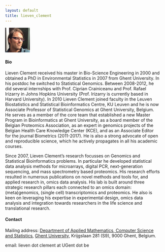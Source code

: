 ```yaml
---
layout: default
title: lieven_clement
---
```

<img src="./figs/Lieven_Clement.png" width="80">

#### Bio

Lieven Clement received his master in Bio-Science Engineering in 2000 and obtained a PhD in Environmental Statistics in 2007 from Ghent University. In his postdoc he switched to Statistical Genomics. Between 2008-2012, he did several internships with Prof. Ciprian Crainiceanu and Prof. Rafael Irizarry in Johns Hopkins University (Prof. Irizarry is currently based in Harvard University). In 2010 Lieven Clement joined faculty in the Leuven Biostatistics and Statistical Bioinformatics Centre, KU Leuven and he is now Associate Professor of Statistical Genomics at Ghent University, Belgium. He serves as a member of the core team that established a new Master Program in Bioinformatics at Ghent University, as a board member of the Belgian Proteomics Association, as an expert in genomics projects of the Belgian Health Care Knowledge Center (KCE), and as an Associate Editor for the journal Biometrics (2011-2017). He is also a strong advocate of open and reproducible science, which he actively propagates in all his academic courses.

Since 2007, Lieven Clement’s research focusses on Genomics and Statistical Bioinformatics problems. In particular he developed statistical data analysis methods for microarrays, digital PCR, next-generation sequencing, and mass spectrometry based proteomics. His research efforts resulted in numerous publications on novel methods and tools for, and applied research in, omics data analysis. His lab is built around three strategic research pillars each connected to an omics domain: (meta)genomics, (single cell) transcriptomics and proteomics. He also is keen on leveraging his expertise in experimental design, omics data analysis and integration towards researchers in the life science and translational research.

#### Contact

Mailing address: [Department of Applied Mathematics, Computer Science and Statistics](https://www.ugent.be/we/twist/), [Ghent University](htpps://www.ugent.be), Krijgslaan 281 (S9), 9000 Ghent, Belgium.

email: lieven dot clement at UGent dot be
